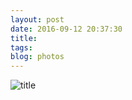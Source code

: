 ```yaml
---
layout: post
date: 2016-09-12 20:37:30
title: 
tags:
blog: photos
---
```


![title](/assets/photoblog/dinos.jpg)